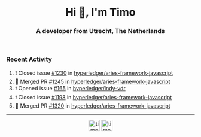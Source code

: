 <h1 align="center">Hi 👋, I'm Timo</h1>
<h3 align="center">A developer from Utrecht, The Netherlands</h3>
<br/>
<!-- https://github.com/rahuldkjain/github-profile-readme-generator --!>

<!--  <p align="left"><img src="https://github-readme-stats.vercel.app/api?username=timoglastra&show_icons=true&count_private=true&" alt="timoglastra" /></p> --!>

<!--
Github language stats
<p align="left"><img src="https://github-readme-stats.vercel.app/api/top-langs/?username=timoglastra&layout=compact" alt="timoglastra" /><p>
-->

<!-- Codestats language stats -->
<!-- <p align="left"><img src="https://codestats-readme.vercel.app/api/top-langs/?username=timoglastra&layout=compact&language_count=12" alt="timoglastra" /><p>    --!>
  
<h3>Recent Activity</h3>

<!--START_SECTION:activity-->
1. ❗️ Closed issue [#1230](https://github.com/hyperledger/aries-framework-javascript/issues/1230) in [hyperledger/aries-framework-javascript](https://github.com/hyperledger/aries-framework-javascript)
2. 🎉 Merged PR [#1245](https://github.com/hyperledger/aries-framework-javascript/pull/1245) in [hyperledger/aries-framework-javascript](https://github.com/hyperledger/aries-framework-javascript)
3. ❗️ Opened issue [#165](https://github.com/hyperledger/indy-vdr/issues/165) in [hyperledger/indy-vdr](https://github.com/hyperledger/indy-vdr)
4. ❗️ Closed issue [#1198](https://github.com/hyperledger/aries-framework-javascript/issues/1198) in [hyperledger/aries-framework-javascript](https://github.com/hyperledger/aries-framework-javascript)
5. 🎉 Merged PR [#1320](https://github.com/hyperledger/aries-framework-javascript/pull/1320) in [hyperledger/aries-framework-javascript](https://github.com/hyperledger/aries-framework-javascript)
<!--END_SECTION:activity-->

---

<p align="center">
<a href="https://twitter.com/timoglastra" target="blank"><img align="center" src="https://cdn.jsdelivr.net/npm/simple-icons@3.0.1/icons/twitter.svg" alt="timoglastra" height="30" width="30" /></a>
<a href="https://linkedin.com/in/timoglastra" target="blank"><img align="center" src="https://cdn.jsdelivr.net/npm/simple-icons@3.0.1/icons/linkedin.svg" alt="timoglastra" height="30" width="30" /></a>
</p>



